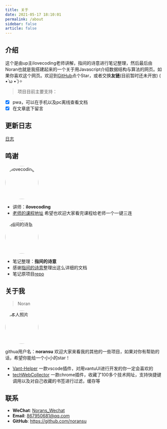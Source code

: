 ```yaml
---
title: 关于
date: 2021-05-17 18:10:01
permalink: /about
sidebar: false
article: false
---
```


## 介绍
这个是由up主ilovecoding老师讲解，指间的诗意进行笔记整理，然后最后由Noran也就是我搭建起来的一个关于用Javascript介绍数据结构与算法的网页。如果你喜欢这个网页。欢迎到[GitHub](https://github.com/noransu/javascript-DSAA)点个Star，或者交换**友链**(目前暂时还未开放) ( •̀ ω •́ )✧ 

> 项目目前主要支持：
- [x] pwa，可以在手机以及pc离线查看文档
- [x] 在文章底下留言

## 更新日志
[日志](https://github.com/noransu/javascript-DSAA/commits/master)

## 鸣谢

<img src='https://cdn.jsdelivr.net/gh/noransu/images-myown@master/noransImage/ilovecoding.pkunbopnmow.jpeg' alt='ilovecoding' style="width:106px;border-radius:50%;">

- 讲师：**ilovecoding**
- [老师的课程地址](https://www.bilibili.com/video/BV1x7411L7Q7) 希望也欢迎大家看完课程给老师一个一键三连

<img src='https://cdn.jsdelivr.net/gh/noransu/images-myown@master/noransImage/Xpoet.5fw0aanch7g0.jpeg' alt='指间的诗意' style="width:106px;border-radius:50%;">

- 笔记整理：**指间的诗意**
- 感谢[指间的诗意](https://github.com/XPoet)整理出这么详细的文档
- 笔记原项目[repo](https://github.com/XPoet/js-data-structures-and-algorithms)


## 关于我

> Noran

<img src='https://cdn.jsdelivr.net/gh/noransu/images-myown@master/noransImage/cat.5v4f4tghagk.jpeg' alt='本人照片' style="width:106px;border-radius:50%;">

githua用户名：**noransu**
欢迎大家来看我的其他的一些项目，如果对你有帮助的话，希望你能给一个小小的star！
- [Vant-Helper](https://github.com/noransu/vant-helper) 一款vscode插件，对用vantuUI进行开发的你一定会喜欢的
- [techWebCollector](https://github.com/noransu/techWebCollector) 一款chrome插件，收藏了100多个技术网址，支持快捷键调用以及对自己收藏的书签进行过滤，缓存等

## 联系

- **WeChat**: <a href="javascript:;">Norans_Wechat</a>
- **Email**:  <a href="mailto:867950681@qq.com">867950681@qq.com</a>
- **GitHub**: <https://github.com/noransu>
